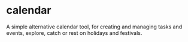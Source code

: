 # calendar
A simple alternative calendar tool, for creating and managing tasks and events, explore, catch or rest on holidays and festivals.
